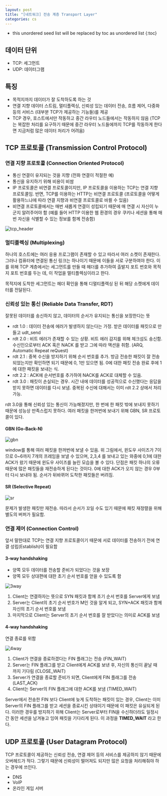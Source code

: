 ```yaml
---
layout: post
title: "[네트워크] 전송 계층 Transport Layer"
categories: cs
---
```


* this unordered seed list will be replaced by toc as unordered list
{:toc}

## 데이터 단위

* TCP: 세그먼트
* UDP: 데이터그램

## 특징

* 목적지까지 데이터가 잘 도착하도록 하는 것
* 연결 지향 데이터 스트림, 멀티플렉싱, 신뢰성 있는 데이터 전송, 흐름 제어, 다중화 등의 서비스 (대부분 TCP가 제공하는 기능들)를 제공
* TCP 경우, 호스트에서만 작동하고 중간 라우터 노드들에서는 작동하지 않음 (TCP는 복잡한 처리를 요구하기 때문에 중간 라우터 노드들에까지 TCP를 작동하게 한다면 지금처럼 많은 데이터 처리가 어려움)

## TCP 프로토콜 (Transmission Control Protocol)

### 연결 지향 프로토콜 (Connection Oriented Protocol)

* 통신 연결이 유지되는 것을 지향 (전화 연결이 적절한 예)
* 통신을 유지하기 위해 비용이 비쌈
* IP 프로토콜은 비연결 프로토콜이지만, IP 프로토콜을 이용하는 TCP는 연결 지향 프로토콜임. 반면, TCP를 이용하는 HTTP는 비연결 프로토콜 (프로토콜을 어떻게 활용하느냐에 따라 연결 지향과 비연결 프로토콜로 바뀔 수 있음)
* 비연결 프로토콜에서는 매번 새롭게 연결이 성립되기 때문에 매 연결 시 자신이 누군지 알려주어야 함 (예를 들어 HTTP 이용한 웹 환경의 경우 쿠키나 세션을 통해 매번 자신을 식별할 수 있는 정보를 함께 전송함)

![tcp_header](/assets/img/tcp_header.PNG)

### 멀티플렉싱 (Multiplexing)

하나의 호스트에는 여러 응용 프로그램이 존재할 수 있고 따라서 여러 소켓이 존재한다. 그러나 컴퓨터에 연결된 통신 링크는 하나이기 때문에 이들을 서로 구분하여야 한다. 이를 위해 TCP 계층에서는 세그먼트를 만들 때 헤더를 추가하여 출발지 포트 번호와 목적지 포트 번호를 두는 데, 이 작업을 멀티플렉싱이라고 한다.


목적지에 도착한 세그먼트는 헤더 확인을 통해 디멀티플렉싱 된 뒤 해당 소켓에게 데이터를 전달된다.

### 신뢰성 있는 통신 (Reliable Data Transfer, RDT)

잘못된 데이터를 송신하지 않고, 데이터의 순서가 유지되는 통신을 보장한다는 뜻


* rdt 1.0 : 데이터 전송에 에러가 발생하지 않는다는 가정. 받은 데이터를 패킷으로 만들고 udt_send
* rdt 2.0 : 비트 에러가 존재할 수 있는 상황. 비트 에러 감지를 위해 체크섬도 송신함. 수신인으로부터 ACK 혹은 NACK 를 받고 그에 따라 액션을 취함. (ARQ, Automatic Repeat reQuest)
* rdt 2.1 : 중복 수신을 방지하기 위해 순서 번호를 추가. 방금 전송한 패킷이 잘 전송되었는지만 확인하면 되기 때문에 0, 1만 있으면 됨. 0에 대한 패킷 전송 완료 후에 1에 대한 패킷을 보내는 식.
* rdt 2.2 : ACK에 순서번호를 추가하여 NACK를 ACK로 대체할 수 있음.
* rdt 3.0 : 패킷이 손실되는 경우. 시간 내에 데이터를 성공적으로 수신했다는 응답을 받지 못하면 데이터를 다시 보냄. 중복된 수신에 대해서는 이미 rdt 2.2 상에서 처리 가능.

rdt 3.0을 통해 신뢰성 있는 통신이 가능해졌지만, 한 번에 한 패킷 밖에 보내지 못하기 때문에 성능상 만족스럽지 못하다. 여러 패킷을 한꺼번에 보내기 위해 GBN, SR 프로토콜이 있다.

#### GBN (Go-Back-N)

![gbn](/assets/img/gbn.PNG)

window를 통해 여러 패킷을 한꺼번에 보낼 수 있음. 위 그림에서, 윈도우 사이즈가 7이므로 0~6까지 7개의 프레임을 보낼 수 있으며, 2,3,4 를 보내고 있는 와중에 0,1에 대한 ACK가 왔기 때문에 윈도우 사이즈를 늘린 모습을 볼 수 있다. 단점은 패킷 하나의 오류 때문에 많은 패킷들을 재전송하게 된다는 것이다. 0에 대한 ACK가 오지 않는 경우 0부터 다시 보내야 됨. 순서가 뒤바뀌어 도착한 패킷들은 버려짐.

#### SR (Selective Repeat)

![sr](/assets/img/sr.PNG)

문제가 발생한 패킷만 재전송. 따라서 순서가 꼬일 수도 있기 때문에 패킷 재정렬을 위해 별도의 버퍼가 필요함.

### 연결 제어 (Connection Control)

앞서 말한대로 TCP는 연결 지향 프로토콜이기 때문에 서로 데이터를 전송하기 전에 연결 성립(Establish)이 필요함

#### 3-way handshaking

* 양쪽 모두 데이터를 전송할 준비가 되었다는 것을 보장
* 양쪽 모두 상대편에 대한 초기 순서 번호를 얻을 수 있도록 함

![3way](/assets/img/3way.PNG)

1. Client는 연결하자는 뜻으로 SYN 패킷과 함께 초기 순서 번호를 Server에게 보냄
2. Server는 Client의 초기 순서 번호가 M인 것을 알게 되고, SYN+ACK 패킷과 함께 자신의 초기 순서 번호를 보냄
3. 마지막으로 Client는 Server의 초기 순서 번호를 잘 받았다는 의미로 ACK를 보냄

#### 4-way handshaking

연결 종료를 위함

![4way](/assets/img/4way.PNG)

1. Client가 연결을 종료하겠다는 FIN 플래그는 전송 (FIN_WAIT)
2. Server는 FIN 플래그를 받고 Client에게 ACK를 보낸 후, 자신의 통신이 끝날 때 까지 기다림 (CLOSE_WAIT)
3. Server가 연결을 종료할 준비가 되면, Client에게 FIN 플래그를 전송 (LAST_ACK)
4. Client는 Server의 FIN 플래그에 대한 ACK를 보냄 (TIMED_WAIT)

Server에서 전송한 FIN 보다 Client에 늦게 도착하는 패킷이 있는 경우, Client는 이미 Server의 FIN 플래그를 받고 세션을 종료시킨 상태이기 때문에 이 패킷은 유실되게 된다. 이러한 경우를 방지하기 위해 Client는 Server로부터 FIN을 수신하더라도 일정시간 동안 세션을 남겨놓고 잉여 패킷을 기다리게 된다. 이 과정을 **TIMED_WAIT** 라고 한다.

## UDP 프로토콜 (User Datagram Protocol)

TCP 프로토콜이 제공하는 신뢰성 전송, 연결 제어 등의 서비스를 제공하지 않기 때문에 오버헤드가 적다. 그렇기 때문에 신뢰성이 떨어져도 되지만 많은 요청을 처리해줘야 하는 경우에 쓰인다.

* DNS
* VoIP
* 온라인 게임 서버